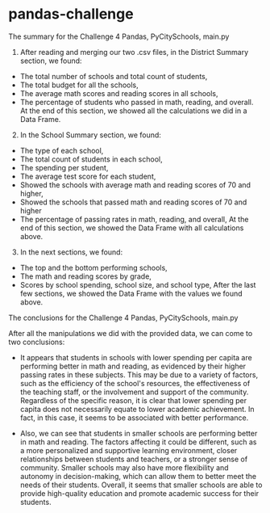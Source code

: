 # pandas-challengeThe summary for the Challenge 4 Pandas, PyCitySchools, main.py1. After reading and merging our two .csv files, in the District Summary section, we found:- The total number of schools and total count of students,- The total budget for all the schools,- The average math scores and reading scores in all schools,- The percentage of students who passed in math, reading, and overall.At the end of this section, we showed all the calculations we did in a Data Frame.2. In the School Summary section, we found:- The type of each school, - The total count of students in each school,- The spending per student,- The average test score for each student,- Showed the schools with average math and reading scores of 70 and higher,- Showed the schools that passed math and reading scores of 70 and higher- The percentage of passing rates in math, reading, and overall,At the end of this section, we showed the Data Frame with all calculations above. 3. In the next sections, we found:- The top and the bottom performing schools,- The math and reading scores by grade,- Scores by school spending, school size, and school type,After the last few sections, we showed the Data Frame with the values we found above. The conclusions for the Challenge 4 Pandas, PyCitySchools, main.pyAfter all the manipulations we did with the provided data, we can come to two conclusions:* It appears that students in schools with lower spending per capita are performing better in math and reading, as evidenced by their higher passing rates in these subjects. This may be due to a variety of factors, such as the efficiency of the school's resources, the effectiveness of the teaching staff, or the involvement and support of the community. Regardless of the specific reason, it is clear that lower spending per capita does not necessarily equate to lower academic achievement. In fact, in this case, it seems to be associated with better performance.* Also, we can see that students in smaller schools are performing better in math and reading. The factors affecting it could be different, such as a more personalized and supportive learning environment, closer relationships between students and teachers, or a stronger sense of community. Smaller schools may also have more flexibility and autonomy in decision-making, which can allow them to better meet the needs of their students. Overall, it seems that smaller schools are able to provide high-quality education and promote academic success for their students.